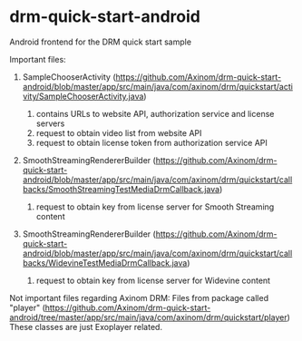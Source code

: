 # drm-quick-start-android
Android frontend for the DRM quick start sample

Important files:
1. SampleChooserActivity (https://github.com/Axinom/drm-quick-start-android/blob/master/app/src/main/java/com/axinom/drm/quickstart/activity/SampleChooserActivity.java)
    1. contains URLs to website API, authorization service and license servers
    2. request to obtain video list from website API
    3. request to obtain license token from authorization service API

2. SmoothStreamingRendererBuilder (https://github.com/Axinom/drm-quick-start-android/blob/master/app/src/main/java/com/axinom/drm/quickstart/callbacks/SmoothStreamingTestMediaDrmCallback.java)
    1. request to obtain key from license server for Smooth Streaming content

3. SmoothStreamingRendererBuilder (https://github.com/Axinom/drm-quick-start-android/blob/master/app/src/main/java/com/axinom/drm/quickstart/callbacks/WidevineTestMediaDrmCallback.java)
    1. request to obtain key from license server for Widevine content


Not important files regarding Axinom DRM:
Files from package called "player" (https://github.com/Axinom/drm-quick-start-android/tree/master/app/src/main/java/com/axinom/drm/quickstart/player)
These classes are just Exoplayer related.
